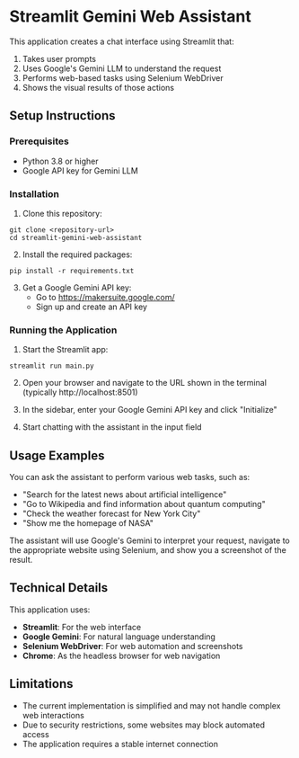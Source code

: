 # Streamlit Gemini Web Assistant

This application creates a chat interface using Streamlit that:
1. Takes user prompts
2. Uses Google's Gemini LLM to understand the request
3. Performs web-based tasks using Selenium WebDriver
4. Shows the visual results of those actions

## Setup Instructions

### Prerequisites
- Python 3.8 or higher
- Google API key for Gemini LLM

### Installation

1. Clone this repository:
```
git clone <repository-url>
cd streamlit-gemini-web-assistant
```

2. Install the required packages:
```
pip install -r requirements.txt
```

3. Get a Google Gemini API key:
   - Go to https://makersuite.google.com/
   - Sign up and create an API key

### Running the Application

1. Start the Streamlit app:
```
streamlit run main.py
```

2. Open your browser and navigate to the URL shown in the terminal (typically http://localhost:8501)

3. In the sidebar, enter your Google Gemini API key and click "Initialize"

4. Start chatting with the assistant in the input field

## Usage Examples

You can ask the assistant to perform various web tasks, such as:

- "Search for the latest news about artificial intelligence"
- "Go to Wikipedia and find information about quantum computing"
- "Check the weather forecast for New York City"
- "Show me the homepage of NASA"

The assistant will use Google's Gemini to interpret your request, navigate to the appropriate website using Selenium, and show you a screenshot of the result.

## Technical Details

This application uses:
- **Streamlit**: For the web interface
- **Google Gemini**: For natural language understanding
- **Selenium WebDriver**: For web automation and screenshots
- **Chrome**: As the headless browser for web navigation

## Limitations

- The current implementation is simplified and may not handle complex web interactions
- Due to security restrictions, some websites may block automated access
- The application requires a stable internet connection